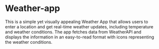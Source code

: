 # Weather-app
This is a simple yet visually appealing Weather App that allows users to enter a location and get real-time weather updates, including temperature and weather conditions. The app fetches data from WeatherAPI and displays the information in an easy-to-read format with icons representing the weather conditions.
